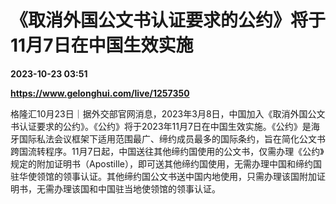 # 《取消外国公文书认证要求的公约》将于11月7日在中国生效实施

**2023-10-23 03:51**

**https://www.gelonghui.com/live/1257350**

格隆汇10月23日｜据外交部官网消息，2023年3月8日，中国加入《取消外国公文书认证要求的公约》。《公约》将于2023年11月7日在中国生效实施。《公约》是海牙国际私法会议框架下适用范围最广、缔约成员最多的国际条约，旨在简化公文书跨国流转程序。11月7日起，中国送往其他缔约国使用的公文书，仅需办理《公约》规定的附加证明书（Apostille），即可送其他缔约国使用，无需办理中国和缔约国驻华使领馆的领事认证。其他缔约国公文书送中国内地使用，只需办理该国附加证明书，无需办理该国和中国驻当地使领馆的领事认证。